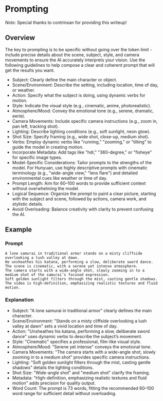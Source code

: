 # Prompting

_Note_: Special thanks to contrinsan for providing this writeup!

## Overview

The key to prompting is to be specific without going over the token limit - include precise details about the scene, subject, style, and camera movements to ensure the AI accurately interprets your vision. Use the following guidelines to help compose a clear and coherent prompt that will get the results you want.

- Subject: Clearly define the main character or object.
- Scene/Environment: Describe the setting, including location, time of day, or weather.
- Action: Specify what the subject is doing, using dynamic verbs for motion.
- Style: Indicate the visual style (e.g., cinematic, anime, photorealistic).
- Atmosphere/Mood: Convey the emotional tone (e.g., serene, dramatic, eerie).
- Camera Movements: Include specific camera instructions (e.g., zoom in, pan left, tracking shot).
- Lighting: Describe lighting conditions (e.g., soft sunlight, neon glow).
- Shot Size: Specify framing (e.g., wide shot, close-up, medium shot).
- Verbs: Employ dynamic verbs like "running," "zooming," or "tilting" to guide the model in creating motion.
- Incorporate Metadata: Add tags like "hdr," "360-degree," or "fisheye" for specific image types.
- Model-Specific Considerations: Tailor prompts to the strengths of the model. For Hunyuan, use highly descriptive prompts with cinematic terminology (e.g., "wide-angle view," "lens flare") and detailed environmental cues like weather or time of day.
- Prompt Length: Aim for 60–100 words to provide sufficient context without overwhelming the model.
- Logical Sequence: Organize the prompt to paint a clear picture, starting with the subject and scene, followed by actions, camera work, and stylistic details.
- Avoid Overloading: Balance creativity with clarity to prevent confusing the AI.

## Example

### Prompt

```
A lone samurai in traditional armor stands on a misty cliffside overlooking a lush valley at dawn.
He unsheathes his katana, performing a slow, deliberate sword dance.
The scene is cinematic, with a serene yet intense atmosphere.
The camera starts with a wide-angle shot, slowly zooming in to a medium shot of the samurai’s focused expression.
Soft golden sunlight filters through the mist, casting gentle shadows.
The video is high-definition, emphasizing realistic textures and fluid motion.
```

### Explanation

- Subject: "A lone samurai in traditional armor" clearly defines the main character.
- Scene/Environment: "Stands on a misty cliffside overlooking a lush valley at dawn" sets a vivid location and time of day.
- Action: "Unsheathes his katana, performing a slow, deliberate sword dance" uses dynamic verbs to describe the subject’s movement.
- Style: "Cinematic" specifies a professional, film-like visual style.
- Atmosphere/Mood: "Serene yet intense" conveys the emotional tone.
- Camera Movements: "The camera starts with a wide-angle shot, slowly zooming in to a medium shot" provides specific camera instructions.
- Lighting: "Soft golden sunlight filters through the mist, casting gentle shadows" details the lighting conditions.
- Shot Size: "Wide-angle shot" and "medium shot" clarify the framing.
- Metadata: "High-definition, emphasizing realistic textures and fluid motion" adds precision for quality output.
- Word Count: The prompt is 73 words, fitting the recommended 60–100 word range for sufficient detail without overloading.
